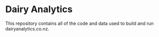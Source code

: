 # Dairy Analytics

This repository contains all of the code and data used to build and run
dairyanalytics.co.nz.

